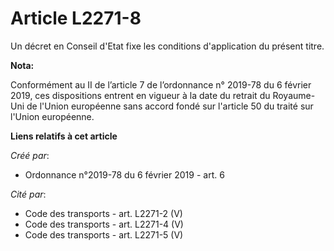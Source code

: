 # Article L2271-8

Un décret en Conseil d'Etat fixe les conditions d'application du présent titre.

**Nota:**

Conformément au II de l’article 7 de l’ordonnance n° 2019-78 du 6 février 2019, ces dispositions entrent en vigueur à la date
du retrait du Royaume-Uni de l'Union européenne sans accord fondé sur l'article 50 du traité sur l'Union européenne.

**Liens relatifs à cet article**

_Créé par_:

  - Ordonnance n°2019-78 du 6 février 2019 - art. 6

_Cité par_:

  - Code des transports - art. L2271-2 (V)
  - Code des transports - art. L2271-4 (V)
  - Code des transports - art. L2271-5 (V)

